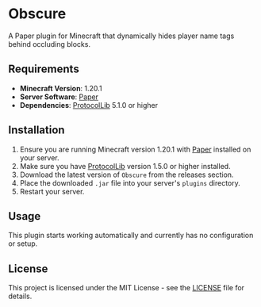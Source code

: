 # Obscure

A Paper plugin for Minecraft that dynamically hides player name tags behind occluding blocks.

## Requirements

- **Minecraft Version**: 1.20.1
- **Server Software**: [Paper](https://papermc.io/)
- **Dependencies**: [ProtocolLib](https://www.spigotmc.org/resources/protocollib.1997/) 5.1.0 or higher

## Installation

1. Ensure you are running Minecraft version 1.20.1 with [Paper](https://papermc.io/) installed on your server.
2. Make sure you have [ProtocolLib](https://www.spigotmc.org/resources/protocollib.1997/) version 1.5.0 or higher installed.
3. Download the latest version of `Obscure` from the releases section.
4. Place the downloaded `.jar` file into your server's `plugins` directory.
5. Restart your server.

## Usage

This plugin starts working automatically and currently has no configuration or setup.

## License

This project is licensed under the MIT License - see the [LICENSE](LICENSE) file for details.
